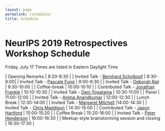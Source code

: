 ```yaml
---
layout: page
permalink: /schedule/
title: Schedule
---
```


# NeurIPS 2019 Retrospectives Workshop Schedule
Friday, July 17 
Times are listed in Eastern Daylight Time

| Opening Remarks                    | 8:20-8:30 |
| Invited Talk - [Bernhard Scholkopf](https://www.is.mpg.de/~bs)         | 8:30-9:00|
| Invited Talk - [Pascale Fung](https://pascale.home.ece.ust.hk/)    | 9:00-9:30 |
| Invited Talk - [Deborah Raji](https://ainowinstitute.org/people/deborah-raji.html)         | 9:30-10:00 |
| Coffee-break                       | 10:00-10:10 |
| Contributed Talk - [Jonathan Frankle](https://jfrankle.con)                      | 10:10-10:30 | 
| Invited Talk - [Dani Yogatama](https://dyogatama.github.io/) | 10:30-11:00 |
| Panel                              | 11:00-12:00 |
| Invited Talk - [Anima Anandkumar](http://tensorlab.cms.caltech.edu/users/anima/)                              | 12:00-12:30 |
| Lunch Break | 12:30-14:00 |
| Invited Talk - [Margaret Mitchell](https://www.m-mitchell.com/) |14:00-14:30 |
| Invited Talk - [Chris Maddison](http://www.cs.toronto.edu/~cmaddis/)         | 14:30-15:00 |
| Contributed Talk - [Jason Hartford](https://www.cs.ubc.ca/~jasonhar/)      | 15:00-15:20 |
| Coffee Break                     | 15:20-16:00 |
| Invited Talk - [Peter Henderson](https://www.peterhenderson.co/)     | 16:00-16:30 |
| Meetup-style brainstorming session and closing | 16:30-17:30 |
